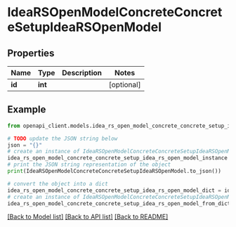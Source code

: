 # IdeaRSOpenModelConcreteConcreteSetupIdeaRSOpenModel


## Properties

Name | Type | Description | Notes
------------ | ------------- | ------------- | -------------
**id** | **int** |  | [optional] 

## Example

```python
from openapi_client.models.idea_rs_open_model_concrete_concrete_setup_idea_rs_open_model import IdeaRSOpenModelConcreteConcreteSetupIdeaRSOpenModel

# TODO update the JSON string below
json = "{}"
# create an instance of IdeaRSOpenModelConcreteConcreteSetupIdeaRSOpenModel from a JSON string
idea_rs_open_model_concrete_concrete_setup_idea_rs_open_model_instance = IdeaRSOpenModelConcreteConcreteSetupIdeaRSOpenModel.from_json(json)
# print the JSON string representation of the object
print(IdeaRSOpenModelConcreteConcreteSetupIdeaRSOpenModel.to_json())

# convert the object into a dict
idea_rs_open_model_concrete_concrete_setup_idea_rs_open_model_dict = idea_rs_open_model_concrete_concrete_setup_idea_rs_open_model_instance.to_dict()
# create an instance of IdeaRSOpenModelConcreteConcreteSetupIdeaRSOpenModel from a dict
idea_rs_open_model_concrete_concrete_setup_idea_rs_open_model_from_dict = IdeaRSOpenModelConcreteConcreteSetupIdeaRSOpenModel.from_dict(idea_rs_open_model_concrete_concrete_setup_idea_rs_open_model_dict)
```
[[Back to Model list]](../README.md#documentation-for-models) [[Back to API list]](../README.md#documentation-for-api-endpoints) [[Back to README]](../README.md)


